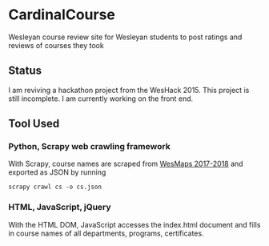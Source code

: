 # CardinalCourse

Wesleyan course review site for Wesleyan students to post ratings and reviews of courses they took

## Status
I am reviving a hackathon project from the WesHack 2015. This project is still incomplete. I am currently working on the front end.

## Tool Used

### Python, Scrapy web crawling framework

With Scrapy, course names are scraped from [WesMaps 2017-2018](https://iasext.wesleyan.edu/regprod/!wesmaps_page.html?term=1181) and exported as JSON by running

`scrapy crawl cs -o cs.json`

### HTML, JavaScript, jQuery

With the HTML DOM, JavaScript accesses the index.html document and fills in course names of all departments, programs, certificates.
